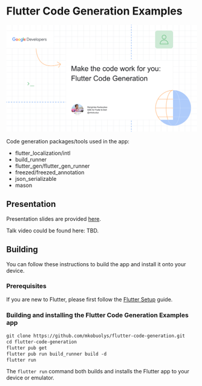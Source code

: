 # Flutter Code Generation Examples

![Repository header](header.png)

Code generation packages/tools used in the app:

- flutter_localization/intl
- build_runner
- flutter_gen/flutter_gen_runner
- freezed/freezed_annotation
- json_serializable
- mason

## Presentation

Presentation slides are provided [here](presentation-slides.pdf).

Talk video could be found here: TBD.

## Building

You can follow these instructions to build the app and install it onto your device.

### Prerequisites

If you are new to Flutter, please first follow the [Flutter Setup](https://flutter.dev/setup/) guide.

### Building and installing the Flutter Code Generation Examples app

```
git clone https://github.com/mkobuolys/flutter-code-generation.git
cd flutter-code-generation
flutter pub get
flutter pub run build_runner build -d
flutter run
```

The `flutter run` command both builds and installs the Flutter app to your device or emulator.
